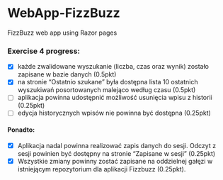﻿# WebApp-FizzBuzz

FizzBuzz web app using Razor pages

### Exercise __4__ progress:
- [x] każde zwalidowane wyszukanie (liczba, czas oraz wynik) zostało zapisane w bazie danych (0.5pkt)
- [x] na stronie “Ostatnio szukane” była dostępna lista 10 ostatnich wyszukiwań posortowanych malejąco według czasu (0.5pkt)
- [ ] aplikacja powinna udostępnić możliwość usunięcia wpisu z historii (0.25pkt)
- [ ] edycja historycznych wpisów nie powinna być dostępna (0.25pkt)
#### Ponadto:
- [x] Aplikacja nadal powinna realizować zapis danych do sesji. Odczyt z sesji powinien być dostępny na stronie “Zapisane w sesji” (0.25pkt)
- [x] Wszystkie zmiany powinny zostać zapisane na oddzielnej gałęzi w istniejącym repozytorium dla aplikacji Fizzbuzz (0.25pkt).
